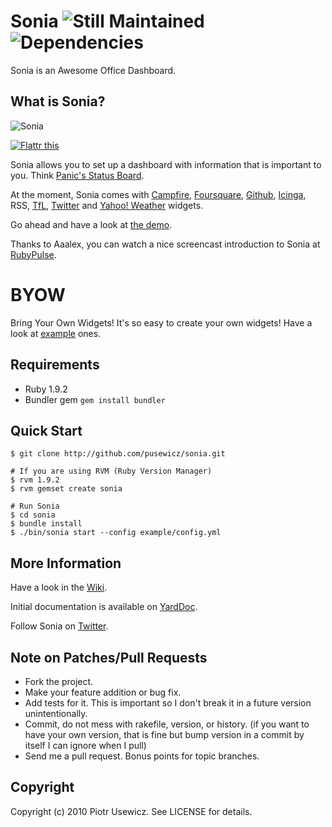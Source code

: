 # Sonia ![Still Maintained](http://stillmaintained.com/pusewicz/sonia.png)&nbsp;![Dependencies](https://gemnasium.com/pusewicz/sonia.png?travis)

Sonia is an Awesome Office Dashboard.

## What is Sonia?

![Sonia](http://soniaapp.com/images/screenshot.png)

<script type="text/javascript" src="http://www.ohloh.net/p/482920/widgets/project_users_logo.js"></script>

<a href="http://flattr.com/thing/118361/Awesome-Office-Dashboard" target="_blank">
<img src="http://api.flattr.com/button/flattr-badge-large.png" alt="Flattr this" title="Flattr this" border="0" /></a>

Sonia allows you to set up a dashboard with information that is important to you. Think [Panic's Status Board](http://www.panic.com/blog/2010/03/the-panic-status-board/).

At the moment, Sonia comes with [Campfire](http://campfirenow.com/), [Foursquare](http://foursquare.com/), [Github](http://github.com/), [Icinga](http://www.icinga.org/), RSS, [TfL](http://www.tfl.gov.uk/), [Twitter](http://www.twitter.com/) and [Yahoo! Weather](http://weather.yahoo.com/) widgets.

Go ahead and have a look at [the demo](http://demo.soniaapp.com:8080/).

Thanks to Aaalex, you can watch a nice screencast introduction to Sonia at [RubyPulse](http://www.rubypulse.com/episode-0.38_sonia.html).

# BYOW

Bring Your Own Widgets! It's so easy to create your own widgets! Have a look at [example](http://github.com/pusewicz/sonia/tree/master/widgets/) ones.

## Requirements

* Ruby 1.9.2
* Bundler gem `gem install bundler`

## Quick Start

    $ git clone http://github.com/pusewicz/sonia.git

    # If you are using RVM (Ruby Version Manager)
    $ rvm 1.9.2
    $ rvm gemset create sonia

    # Run Sonia
    $ cd sonia
    $ bundle install
    $ ./bin/sonia start --config example/config.yml

## More Information

Have a look in the [Wiki](http://wiki.github.com/pusewicz/sonia/).

Initial documentation is available on [YardDoc](http://yardoc.org/docs/pusewicz-sonia).

Follow Sonia on [Twitter](http://www.twitter.com/soniaappcom).

## Note on Patches/Pull Requests

* Fork the project.
* Make your feature addition or bug fix.
* Add tests for it. This is important so I don't break it in a
  future version unintentionally.
* Commit, do not mess with rakefile, version, or history.
  (if you want to have your own version, that is fine but bump version in a commit by itself I can ignore when I pull)
* Send me a pull request. Bonus points for topic branches.

## Copyright

Copyright (c) 2010 Piotr Usewicz. See LICENSE for details.
